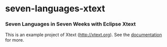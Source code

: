 seven-languages-xtext
=====================

### Seven Languages in Seven Weeks with Eclipse Xtext

This is an example project of Xtext (http://xtext.org). See the [documentation](documentation/01_introduction.md) for more.
